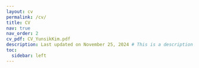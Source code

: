```yaml
---
layout: cv
permalink: /cv/
title: CV
nav: true
nav_order: 2
cv_pdf: CV_YunsikKim.pdf
description: Last updated on November 25, 2024 # This is a description of the page. You can modify it in '_pages/cv.md'. You can also change or remove the top pdf download button.
toc:
  sidebar: left
---
```

